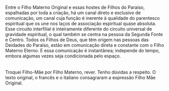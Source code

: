 ﻿Entre o Filho Materno Original e essas hostes de Filhos do Paraíso, espalhadas por toda a criação, há um canal direto e exclusivo de comunicação, um canal cuja função é inerente à qualidade do parentesco espiritual que os une nos laços de associação espiritual quase absoluta. Esse circuito interfilial é inteiramente diferente do circuito universal de gravidade espiritual, o qual também se centra na pessoa da Segunda Fonte e Centro. Todos os Filhos de Deus, que têm origem nas pessoas das Deidades do Paraíso, estão em comunicação direta e constante com o Filho Materno Eterno. E essa comunicação é instantânea; independe do tempo, embora algumas vezes seja condicionada pelo espaço.<BR><BR><BR>Troquei Filho-Mãe por Filho Materno, rever. Tenho dúvidas a respeito. O texto original, o francês e o italiano consagraram a expressão Filho Mãe Original.